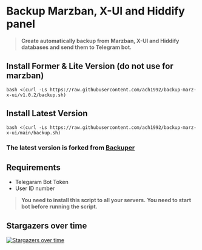 # Backup Marzban, X-UI and Hiddify panel

> **Create automatically backup from Marzban, X-UI and Hiddify databases and send them to Telegram bot.**

## Install Former & Lite Version (do not use for marzban)

```
bash <(curl -Ls https://raw.githubusercontent.com/ach1992/backup-marz-x-ui/v1.0.2/backup.sh)
```

## Install Latest Version

```
bash <(curl -Ls https://raw.githubusercontent.com/ach1992/backup-marz-x-ui/main/backup.sh)
```

### The latest version is forked from <a href="https://github.com/erfjab/Backuper">Backuper</a>

## Requirements

- Telegaram Bot Token
- User ID number

> **You need to install this script to all your servers.**
> **You need to start bot before running the script.**

## Stargazers over time

[![Stargazers over time](https://starchart.cc/ach1992/backup-marz-x-ui.svg)](https://starchart.cc/ach1992/backup-marz-x-ui)
